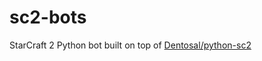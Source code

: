 # sc2-bots

StarCraft 2 Python bot built on top of [Dentosal/python-sc2](https://github.com/Dentosal/python-sc2)
